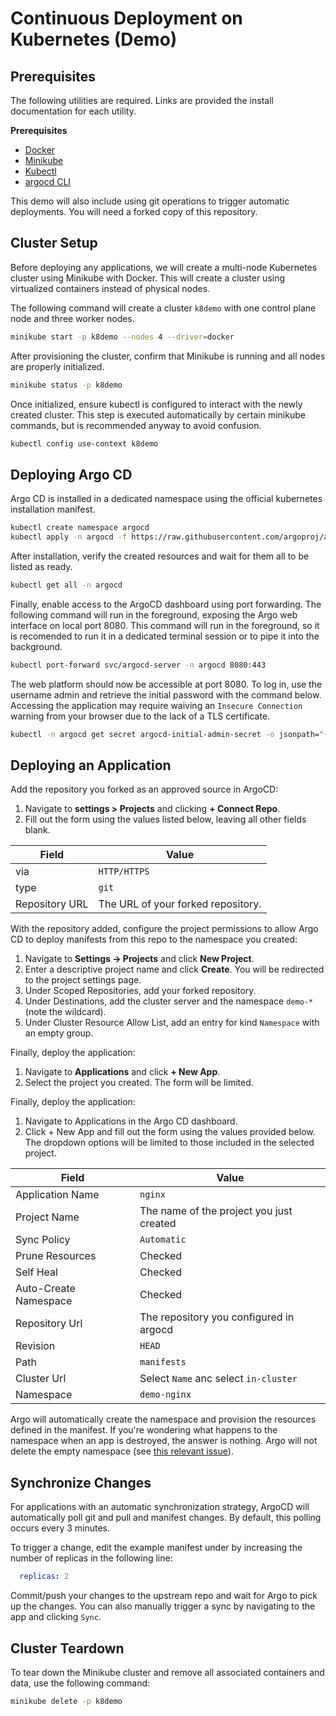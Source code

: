 # Continuous Deployment on Kubernetes (Demo)

## Prerequisites

The following utilities are required.
Links are provided the install documentation for each utility.

**Prerequisites**

- [Docker](https://docs.docker.com/engine/install/)
- [Minikube](https://minikube.sigs.k8s.io/docs/start/?arch=%2Fmacos%2Fx86-64%2Fstable%2Fbinary+download)
- [Kubectl](https://kubernetes.io/docs/tasks/tools/#kubectl)
- [argocd CLI](https://argo-cd.readthedocs.io/en/stable/cli_installation/)

This demo will also include using git operations to trigger automatic deployments.
You will need a forked copy of this repository.

## Cluster Setup

Before deploying any applications, we will create a multi-node Kubernetes cluster using Minikube with Docker.
This will create a cluster using virtualized containers instead of physical nodes.

The following command will create a cluster `k8demo` with one control plane node and three worker nodes.

```bash
minikube start -p k8demo --nodes 4 --driver=docker
```

After provisioning the cluster, confirm that Minikube is running and all nodes are properly initialized.

```bash
minikube status -p k8demo
```

Once initialized, ensure kubectl is configured to interact with the newly created cluster.
This step is executed automatically by certain minikube commands, but is recommended anyway to avoid confusion.

```bash
kubectl config use-context k8demo
```

## Deploying Argo CD

Argo CD is installed in a dedicated namespace using the official kubernetes installation manifest.

```bash
kubectl create namespace argocd
kubectl apply -n argocd -f https://raw.githubusercontent.com/argoproj/argo-cd/stable/manifests/install.yaml
```

After installation, verify the created resources and wait for them all to be listed as ready.

```bash
kubectl get all -n argocd
```

Finally, enable access to the ArgoCD dashboard using port forwarding.
The following command will run in the foreground, exposing the Argo web interface on local port 8080.
This command will run in the foreground, so it is recomended to run it in a dedicated terminal session or
to pipe it into the background.

```bash
kubectl port-forward svc/argocd-server -n argocd 8080:443
```

The web platform should now be accessible at port 8080.
To log in, use the username admin and retrieve the initial password with the command below.
Accessing the application may require waiving an `Insecure Connection` warning from your browser due to
the lack of a TLS certificate.

```bash
kubectl -n argocd get secret argocd-initial-admin-secret -o jsonpath="{.data.password}" | base64 -d; echo
```

## Deploying an Application

Add the repository you forked as an approved source in ArgoCD:

1. Navigate to **settings > Projects** and clicking **+ Connect Repo**.
2. Fill out the form using the values listed below, leaving all other fields blank.

| Field          | Value                              |
|----------------|------------------------------------|
| via            | `HTTP/HTTPS`                       | 
| type           | `git`                              | 
| Repository URL | The URL of your forked repository. | 

With the repository added, configure the project permissions to allow Argo CD to deploy manifests from this repo to the
namespace you created:

1. Navigate to **Settings → Projects** and click **New Project**.
2. Enter a descriptive project name and click **Create**. You will be redirected to the project settings page.
3. Under Scoped Repositories, add your forked repository.
4. Under Destinations, add the cluster server and the namespace `demo-*` (note the wildcard).
5. Under Cluster Resource Allow List, add an entry for kind `Namespace` with an empty group.

Finally, deploy the application:

1. Navigate to **Applications** and click **+ New App**.
2. Select the project you created. The
   form will be limited.

Finally, deploy the application:

1. Navigate to Applications in the Argo CD dashboard.
2. Click + New App and fill out the form using the values provided below.
   The dropdown options will be limited to those included in the selected project.

| Field                 | Value                                    |
|-----------------------|------------------------------------------|
| Application Name      | `nginx`                                  | 
| Project Name          | The name of the project you just created | 
| Sync Policy           | `Automatic`                              | 
| Prune Resources       | Checked                                  | 
| Self Heal             | Checked                                  | 
| Auto-Create Namespace | Checked                                  | 
| Repository Url        | The repository you configured in argocd  | 
| Revision              | `HEAD`                                   | 
| Path                  | `manifests`                              | 
| Cluster Url           | Select `Name` anc select `in-cluster`    | 
| Namespace             | `demo-nginx`                             |

Argo will automatically create the namespace and provision the resources defined in the manifest.
If you're wondering what happens to the namespace when an app is destroyed, the answer is nothing.
Argo will not delete the empty namespace (see [this relevant issue](https://github.com/argoproj/argo-cd/issues/7875)).

## Synchronize Changes

For applications with an automatic synchronization strategy, ArgoCD will automatically poll git and pull and manifest
changes.
By default, this polling occurs every 3 minutes.

To trigger a change, edit the example manifest under by increasing the number of replicas in the following line:

```yaml
  replicas: 2
```

Commit/push your changes to the upstream repo and wait for Argo to pick up the changes.
You can also manually trigger a sync by navigating to the app and clicking `Sync`.

## Cluster Teardown

To tear down the Minikube cluster and remove all associated containers and data, use the following command:

```bash
minikube delete -p k8demo
```